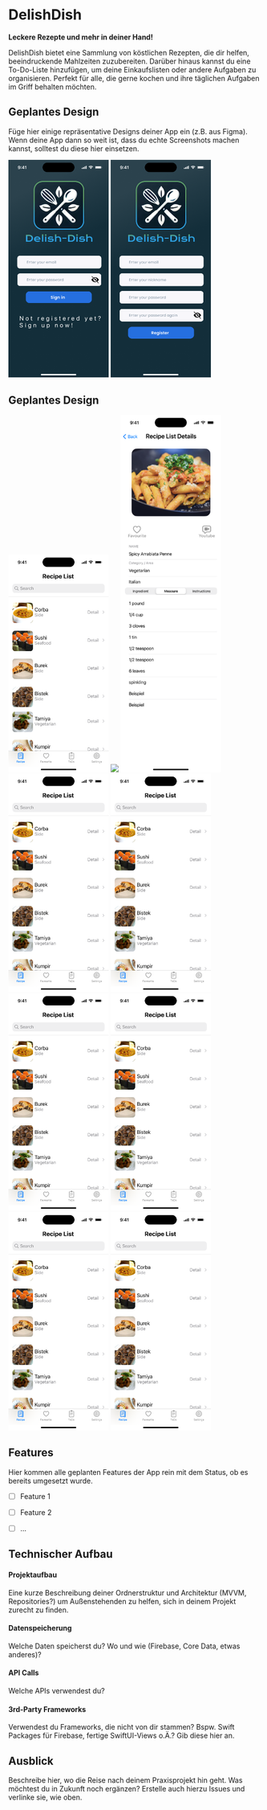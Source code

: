 # DelishDish

**Leckere Rezepte und mehr in deiner Hand!**

DelishDish bietet eine Sammlung von köstlichen Rezepten, die dir helfen, beeindruckende Mahlzeiten zuzubereiten. 
Darüber hinaus kannst du eine To-Do-Liste hinzufügen, um deine Einkaufslisten oder andere Aufgaben zu organisieren. 
Perfekt für alle, die gerne kochen und ihre täglichen Aufgaben im Griff behalten möchten.

## Geplantes Design
Füge hier einige repräsentative Designs deiner App ein (z.B. aus Figma).
Wenn deine App dann so weit ist, dass du echte Screenshots machen kannst, solltest du diese hier einsetzen.
<p>
  <img src="./img/DelishDish - LoginView - Anmelden_1.png" width="200">
  <img src="./img/DelishDish - LoginView - Registieren_2.png" width="200">
</p>
  
  ## Geplantes Design
  <p>
  <img src="./img/DelsihDish - RecipesListView_3.png" width="200">
  <img src="./img/DelishDish - RecpeListDetailsView - Ingredient_4.png.png" width="200">
  <img src="./img/DelishDish - RecpeListDetailsView - Measure_5.png" width="200">
  <img src="./img/DelsihDish - RecipesListView_3.png" width="200">
  <img src="./img/DelsihDish - RecipesListView_3.png" width="200">
  <img src="./img/DelsihDish - RecipesListView_3.png" width="200">
  <img src="./img/DelsihDish - RecipesListView_3.png" width="200">
  <img src="./img/DelsihDish - RecipesListView_3.png" width="200">
  <img src="./img/DelsihDish - RecipesListView_3.png" width="200">
</p>


## Features
Hier kommen alle geplanten Features der App rein mit dem Status, ob es bereits umgesetzt wurde.

- [ ] Feature 1
- [ ] Feature 2
- [ ] ...


## Technischer Aufbau

#### Projektaufbau
Eine kurze Beschreibung deiner Ordnerstruktur und Architektur (MVVM, Repositories?) um Außenstehenden zu helfen, sich in deinem Projekt zurecht zu finden.

#### Datenspeicherung
Welche Daten speicherst du? Wo und wie (Firebase, Core Data, etwas anderes)?

#### API Calls
Welche APIs verwendest du?

#### 3rd-Party Frameworks
Verwendest du Frameworks, die nicht von dir stammen? Bspw. Swift Packages für Firebase, fertige SwiftUI-Views o.Ä.? Gib diese hier an.


## Ausblick
Beschreibe hier, wo die Reise nach deinem Praxisprojekt hin geht. Was möchtest du in Zukunft noch ergänzen? Erstelle auch hierzu Issues und verlinke sie, wie oben.
 
